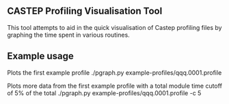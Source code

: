 CASTEP Profiling Visualisation Tool
-----------------------------------

This tool attempts to aid in the quick visualisation of Castep profiling files by graphing the time spent in various routines.

Example usage
------------
Plots the first example profile 
      ./pgraph.py example-profiles/qqq.0001.profile

Plots more data from the first example profile with a total module time cutoff of 5% of the total
      ./pgraph.py example-profiles/qqq.0001.profile -c 5
